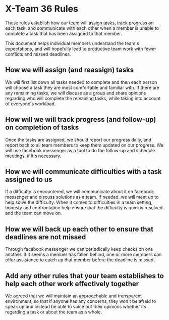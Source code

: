 # X-Team 36 Rules

These rules establish how our team will assign tasks,
track progress on each task, and communicate with each other 
when a member is unable to complete a task that has been assigned to that member.

This document helps individual members understand the team's expectations,
and will hopefully lead to productive team work with fewer conflicts
and missed deadlines.

## How we will assign (and reassign) tasks
We will first list down all tasks needed to complete and then each person will choose a task they are most comfortable and familiar with. If there are any remaiming tasks, we will discuss as a group and share opinions regarding who will complete the remaining tasks, while taking into account of everyone's workload. 

## How will we will track progress (and follow-up) on completion of tasks
Once the tasks are assigned, we should report our progress daily, and report back to all team members to keep them updated on our progress. We will use facebook messenger as a tool to do the follow-up and schedule meetings, if it's necessary.

## How we will communicate difficulties with a task assigned to us
If a difficulty is encountered, we will communicate about it on facebook messenger and discuss solutions as a team. If needed, we will meet up to help solve the difficulty. When it comes to difficulties in a team setting, honesty and confrontation help ensure that the difficulty is quickly resolved and the team can move on.

## How we will back up each other to ensure that deadlines are not missed
Through facebook messenger we can periodically keep checks on one another. If it seems a member has fallen behind, one or more members can offer assistance to catch up that member before the deadline is missed.


## Add any other rules that your team establishes to help each other work effectively together
We agreed that we will maintain an approachable and transparent environment, so that if anyone has any concerns, they won't be afraid to speak up and instead be able to voice out their opinions whether its regarding a task or about the team as a whole. 


